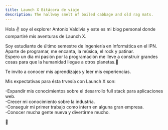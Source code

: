 ```yaml
---
title: Launch X Bitácora de viaje
description: The hallway smelt of boiled cabbage and old rag mats.
---
```


Hola ✌️  soy el explorer Antonio Valdivia y este es mi blog personal donde compartiré mis aventuras de Launch X.

Soy estudiante de último semestre de Ingeniería en Informática en el IPN.<br>
Aparte de programar, me encanta, la música, el rock y patinar.\
Espero un día mi pasión por la programación me lleve a construir grandes cosas para que la humanidad llegue a otros planetas.🚀

Te invito a conocer mis aprendizajes y leer mis experiencias.

Mis expectativas para ésta trvesía con Launch X son:

-Expandir mis conocimientos sobre el desarrollo full stack para aplicaciones web.\
-Crecer mi conocimiento sobre la industria.\
-Conseguir mi primer trabajo como intern en alguna gran empresa.\
-Conocer mucha gente nueva y divertirme mucho.

🚀
